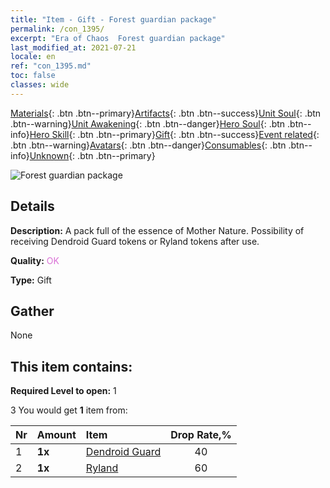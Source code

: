 ```yaml
---
title: "Item - Gift - Forest guardian package"
permalink: /con_1395/
excerpt: "Era of Chaos  Forest guardian package"
last_modified_at: 2021-07-21
locale: en
ref: "con_1395.md"
toc: false
classes: wide
---
```

 [Materials](/Items/){: .btn .btn--primary}[Artifacts](/Items/Artifacts/){: .btn .btn--success}[Unit Soul](/Items/UnitSoul/){: .btn .btn--warning}[Unit Awakening](/Items/UnitAwakening/){: .btn .btn--danger}[Hero Soul](/Items/HeroSoul/){: .btn .btn--info}[Hero Skill](/Items/HeroSkill/){: .btn .btn--primary}[Gift](/Items/Gift/){: .btn .btn--success}[Event related](/Items/Events/){: .btn .btn--warning}[Avatars](/Items/Avatars/){: .btn .btn--danger}[Consumables](/Items/Consumables/){: .btn .btn--info}[Unknown](/Items/Unknown/){: .btn .btn--primary}

 ![Forest guardian package](/images/t/i_907009.png)

## Details
 **Description:** A pack full of the essence of Mother Nature. Possibility of receiving Dendroid Guard tokens or Ryland tokens after use.

 **Quality:** <span style="color: #DA70D6">OK</span>

 **Type:** Gift

## Gather

  None

## This item contains:

 **Required Level to open:** 1

 3 You would get **1** item  from:

  | Nr | Amount |     Item    | Drop Rate,% |
  |:---|:-------|:------------|:---------:|
  | 1 |  **1x** | [Dendroid Guard](/Items/unt_203/) | 40 | 
  | 2 |  **1x** | [Ryland](/Items/her_368/) | 60 | 
